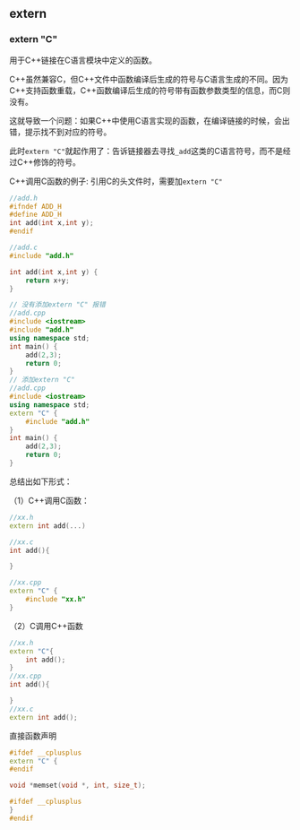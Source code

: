 ## extern

### extern "C"

用于C++链接在C语言模块中定义的函数。

C++虽然兼容C，但C++文件中函数编译后生成的符号与C语言生成的不同。因为C++支持函数重载，C++函数编译后生成的符号带有函数参数类型的信息，而C则没有。

这就导致一个问题：如果C++中使用C语言实现的函数，在编译链接的时候，会出错，提示找不到对应的符号。

此时`extern "C"`就起作用了：告诉链接器去寻找`_add`这类的C语言符号，而不是经过C++修饰的符号。

C++调用C函数的例子: 引用C的头文件时，需要加`extern "C"`

```cc
//add.h
#ifndef ADD_H
#define ADD_H
int add(int x,int y);
#endif

//add.c
#include "add.h"

int add(int x,int y) {
    return x+y;
}

// 没有添加extern "C" 报错
//add.cpp
#include <iostream>
#include "add.h"
using namespace std;
int main() {
    add(2,3);
    return 0;
}
// 添加extern "C" 
//add.cpp
#include <iostream>
using namespace std;
extern "C" {
    #include "add.h"
}
int main() {
    add(2,3);
    return 0;
}
```



总结出如下形式：

（1）C++调用C函数：

```cc
//xx.h
extern int add(...)

//xx.c
int add(){

}

//xx.cpp
extern "C" {
    #include "xx.h"
}
```

（2）C调用C++函数

```cc
//xx.h
extern "C"{
    int add();
}
//xx.cpp
int add(){

}
//xx.c
extern int add();
```





直接函数声明

```cc
#ifdef __cplusplus
extern "C" {
#endif

void *memset(void *, int, size_t);

#ifdef __cplusplus
}
#endif
```

